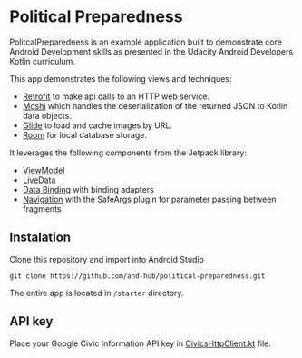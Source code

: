 # Political Preparedness

PolitcalPreparedness is an example application built to demonstrate core Android Development skills as presented in the Udacity Android Developers Kotlin curriculum. 

This app demonstrates the following views and techniques:

* [Retrofit](https://square.github.io/retrofit/) to make api calls to an HTTP web service.
* [Moshi](https://github.com/square/moshi) which handles the deserialization of the returned JSON to Kotlin data objects. 
* [Glide](https://bumptech.github.io/glide/) to load and cache images by URL.
* [Room](https://developer.android.com/training/data-storage/room) for local database storage.
  
It leverages the following components from the Jetpack library:

* [ViewModel](https://developer.android.com/topic/libraries/architecture/viewmodel)
* [LiveData](https://developer.android.com/topic/libraries/architecture/livedata)
* [Data Binding](https://developer.android.com/topic/libraries/data-binding/) with binding adapters
* [Navigation](https://developer.android.com/topic/libraries/architecture/navigation/) with the SafeArgs plugin for parameter passing between fragments


## Instalation
Clone this repository and import into Android Studio
```
git clone https://github.com/and-hub/political-preparedness.git
```
The entire app is located in `/starter` directory.

## API key
Place your Google Civic Information API key in [CivicsHttpClient.kt](https://github.com/and-hub/political-preparedness/blob/master/starter/app/src/main/java/com/example/android/politicalpreparedness/network/CivicsHttpClient.kt) file.
